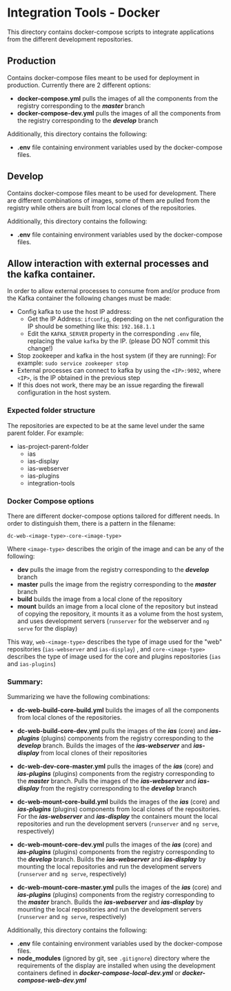 # Integration Tools - Docker

This directory contains docker-compose scripts to integrate applications from the different development repositories.

## Production
Contains docker-compose files meant to be used for deployment in production. Currently there are 2 different options:

* **docker-compose.yml** pulls the images of all the components from the registry corresponding to the ***master*** branch
* **docker-compose-dev.yml** pulls the images of all the components from the registry corresponding to the ***develop*** branch

Additionally, this directory contains the following:

* **.env** file containing environment variables used by the docker-compose files.

## Develop
Contains docker-compose files meant to be used for development. There are different combinations of images, some of them are pulled from the registry while others are built from local clones of the repositories.

Additionally, this directory contains the following:

* **.env** file containing environment variables used by the docker-compose files.

## Allow interaction with external processes and the kafka container.
In order to allow external processes to consume from and/or produce from the Kafka container the following changes must be made:

* Config kafka to use the host IP address:
  - Get the IP Address: `ifconfig`, depending on the net configuration the IP should be something like this: `192.168.1.1`
  - Edit the `KAFKA_SERVER` property in the corresponding `.env` file, replacing the value `kafka` by the IP. (please DO NOT commit this change!)
* Stop zookeeper and kafka in the host system (if they are running): For example: `sudo service zookeeper stop`
* External processes can connect to kafka by using the `<IP>:9092`, where `<IP>`, is the IP obtained in the previous step
* If this does not work, there may be an issue regarding the firewall configuration in the host system.


### Expected folder structure
The repositories are expected to be at the same level under the same parent folder. For example:

* ias-project-parent-folder
  - ias
  - ias-display
  - ias-webserver
  - ias-plugins
  - integration-tools

### Docker Compose options
There are different docker-compose options tailored for different needs. In order to distinguish them, there is a pattern in the filename:

`dc-web-<image-type>-core-<image-type>`

Where `<image-type>` describes the origin of the image and can be any of the following:
* **dev** pulls the image from the registry corresponding to the ___develop___ branch
* **master** pulls the image from the registry corresponding to the ___master___ branch
* **build** builds the image from a local clone of the repository
* **mount** builds an image from a local clone of the repository but instead of copying the repository, it mounts it as a volume from the host system, and uses development servers (`runserver` for the webserver and `ng serve` for the display)

This way, `web-<image-type>` describes the type of image used for the "web" repositories (`ias-webserver` and `ias-display`)
, and `core-<image-type>` describes the type of image used for the core and plugins repositories (`ias` and `ias-plugins`)

### Summary:
Summarizing we have the following combinations:

* **dc-web-build-core-build.yml** builds the images of all the components from local clones of the repositories.

* **dc-web-build-core-dev.yml** pulls the images of the ___ias___ (core) and ___ias-plugins___ (plugins) components from the registry corresponding to the ***develop*** branch. Builds the images of the ___ias-webserver___ and ___ias-display___ from local clones of their repositories

* **dc-web-dev-core-master.yml** pulls the images of the ___ias___ (core) and ___ias-plugins___ (plugins) components from the registry corresponding to the ***master*** branch. Pulls the images of the ___ias-webserver___ and ___ias-display___ from the registry corresponding to the ***develop*** branch

* **dc-web-mount-core-build.yml** builds the images of the ___ias___ (core) and ___ias-plugins___ (plugins) components from local clones of the repositories. For the ___ias-webserver___ and ___ias-display___ the containers mount the local repositories and run the development servers (`runserver` and `ng serve`, respectively)

* **dc-web-mount-core-dev.yml** pulls the images of the ___ias___ (core) and ___ias-plugins___ (plugins) components from the registry corresponding to the ***develop*** branch. Builds the ___ias-webserver___ and ___ias-display___ by mounting the local repositories and run the development servers (`runserver` and `ng serve`, respectively)

* **dc-web-mount-core-master.yml** pulls the images of the ___ias___ (core) and ___ias-plugins___ (plugins) components from the registry corresponding to the ***master*** branch. Builds the ___ias-webserver___ and ___ias-display___ by mounting the local repositories and run the development servers (`runserver` and `ng serve`, respectively)

Additionally, this directory contains the following:

* **.env** file containing environment variables used by the docker-compose files.
* **node_modules** (ignored by git, see `.gitignore`) directory where the requirements of the display are installed when using the development containers defined in ___docker-compose-local-dev.yml___ or ___docker-compose-web-dev.yml___
